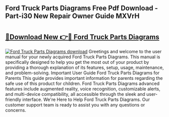 ## Ford Truck Parts Diagrams Free Pdf Download - Part-i30 New Repair Owner Guide MXVrH

# <h2><a href="http://dfttmh.blite.top/?on=Ford+Truck+Parts+Diagrams">🔗Download New 👉🔴 Ford Truck Parts Diagrams</a></h2>

[![Ford Truck Parts Diagrams download](https://i.imgur.com/lujVjoI.png)](http://dfttmh.blite.top/?on=Ford+Truck+Parts+Diagrams)
Greetings and welcome to the user manual for your newly acquired Ford Truck Parts Diagrams. This manual is specifically designed to help you get the most out of your product by providing a thorough explanation of its features, setup, usage, maintenance, and problem-solving. Important User Guide Ford Truck Parts Diagrams for Parents This guide provides important information for parents regarding the safe use of this product for children. Ford Truck Parts Diagrams advanced features include augmented reality, voice recognition, customizable alerts, and multi-device compatibility, all accessible through the sleek and user-friendly interface. We're Here to Help Ford Truck Parts Diagrams. Our customer support team is ready to assist you with any questions or concerns.
